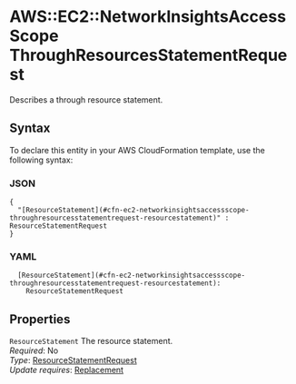 # AWS::EC2::NetworkInsightsAccessScope ThroughResourcesStatementRequest<a name="aws-properties-ec2-networkinsightsaccessscope-throughresourcesstatementrequest"></a>

Describes a through resource statement\.

## Syntax<a name="aws-properties-ec2-networkinsightsaccessscope-throughresourcesstatementrequest-syntax"></a>

To declare this entity in your AWS CloudFormation template, use the following syntax:

### JSON<a name="aws-properties-ec2-networkinsightsaccessscope-throughresourcesstatementrequest-syntax.json"></a>

```
{
  "[ResourceStatement](#cfn-ec2-networkinsightsaccessscope-throughresourcesstatementrequest-resourcestatement)" : ResourceStatementRequest
}
```

### YAML<a name="aws-properties-ec2-networkinsightsaccessscope-throughresourcesstatementrequest-syntax.yaml"></a>

```
  [ResourceStatement](#cfn-ec2-networkinsightsaccessscope-throughresourcesstatementrequest-resourcestatement):
    ResourceStatementRequest
```

## Properties<a name="aws-properties-ec2-networkinsightsaccessscope-throughresourcesstatementrequest-properties"></a>

`ResourceStatement` <a name="cfn-ec2-networkinsightsaccessscope-throughresourcesstatementrequest-resourcestatement"></a>
The resource statement\.  
_Required_: No  
_Type_: [ResourceStatementRequest](aws-properties-ec2-networkinsightsaccessscope-resourcestatementrequest.md)  
_Update requires_: [Replacement](https://docs.aws.amazon.com/AWSCloudFormation/latest/UserGuide/using-cfn-updating-stacks-update-behaviors.html#update-replacement)

